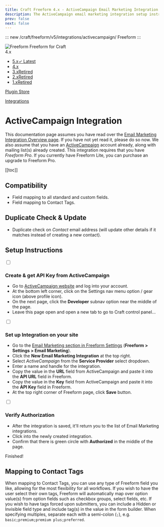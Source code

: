 ```yaml
---
title: Craft Freeform 4.x - ActiveCampaign Email Marketing Integration
description: The ActiveCampaign email marketing integration setup instructions.
prev: false
next: false
---
```


<meta property="og:image" content="https://docs.solspace.com/extras/social/craft/freeform/freeform.png" />

::: new /craft/freeform/v5/integrations/activecampaign/
Freeform
:::

<div id="pr-heading">
    <img src="https://docs.solspace.com/extras/icons/products/freeform-icon.png" alt="Freeform" class="pr-image">
    <span class="pr-name">Freeform</span>
    <span class="pr-category">for Craft</span>
    <div class="pr-v-wrapper">
        <div class="pr-v">
            <span class="pr-v-v">4.x</span>
            <span class="pr-v-arrow arrow down"></span>
        </div>
        <ul class="pr-v-list">
            <li><a href="/craft/freeform/v5/">5.x<span class="pr-v-type pr-latest">✓ Latest</span></a></li>
            <li><a href="/craft/freeform/v4/">4.x</a></li>
            <li><a href="/craft/freeform/v3/">3.x<span class="pr-v-type pr-retired">Retired</span></a></li>
            <li><a href="/craft/freeform/v2/">2.x<span class="pr-v-type pr-retired">Retired</span></a></li>
            <li><a href="/craft/freeform/v1/">1.x<span class="pr-v-type pr-retired">Retired</span></a></li>
        </ul>
    </div>
    <div class="pr-buy">
        <a href="https://plugins.craftcms.com/freeform" class="button button-blue"><span class="external-url">Plugin Store</span></a>
    </div>
</div>

<span class="page-section"><a href="/craft/freeform/v4/integrations/">Integrations</a></span>

# ActiveCampaign Integration <Badge type="pro" text="Pro" />

This documentation page assumes you have read over the [Email Marketing Integration Overview page](README.md). If you have not yet read it, please do so now. We also assume that you have an [ActiveCampaign](https://www.activecampaign.com) account already, along with mailing list(s) already created. This integration requires that you have *Freeform Pro*. If you currently have Freeform Lite, you can purchase an upgrade to Freeform Pro.


[[toc]]


## Compatibility

- Field mapping to all standard and custom fields.
- Field mapping to Contact Tags.


## Duplicate Check & Update

- Duplicate check on *Contact* email address (will update other details if it matches instead of creating a new contact).


## Setup Instructions

<div class="step">
<label for="step1"><input type="checkbox" class="step-check" id="step1">

### Create & get API Key from ActiveCampaign

</label>

- Go to [ActiveCampaign website](https://www.activecampaign.com) and log into your account.
- At the bottom left corner, click on the Settings nav menu option / gear icon (above profile icon).
- On the next page, click the **Developer** subnav option near the middle of the page.
- Leave this page open and open a new tab to go to Craft control panel...

</div>

<div class="step">
<label for="step2"><input type="checkbox" class="step-check" id="step2">

### Set up Integration on your site

</label>

- Go to the [Email Marketing section in Freeform Settings](../../setup/settings.md#email-marketing) (**Freeform > Settings > Email Marketing**).
- Click the **New Email Marketing Integration** at the top right.
- Select *ActiveCampaign* from the **Service Provider** select dropdown.
- Enter a name and handle for the integration.
- Copy the value in the **URL** field from ActiveCampaign and paste it into the **API URL** field in Freeform.
- Copy the value in the **Key** field from ActiveCampaign and paste it into the **API Key** field in Freeform.
- At the top right corner of Freeform page, click **Save** button.

</div>

<div class="step">
<label for="step3"><input type="checkbox" class="step-check" id="step3">

### Verify Authorization

</label>

- After the integration is saved, it'll return you to the list of Email Marketing integrations.
- Click into the newly created integration.
- Confirm that there is green circle with **Authorized** in the middle of the page.

</div>

<div class="step-finished">Finished!</div>


## Mapping to Contact Tags

When mapping to Contact Tags, you can use any type of Freeform field you like, allowing for the most flexibility for all workflows. If you wish to have the user select their own tags, Freeform will automatically map over option value(s) from option fields such as checkbox groups, select fields, etc. If you wish to have tags forced upon submitters, you can include a Hidden or Invisible field type and include tag(s) in the value in the form builder. When specifying multiples, separate each with a semi-colon (`;`), e.g. `basic;premium;premium plus;preferred`.